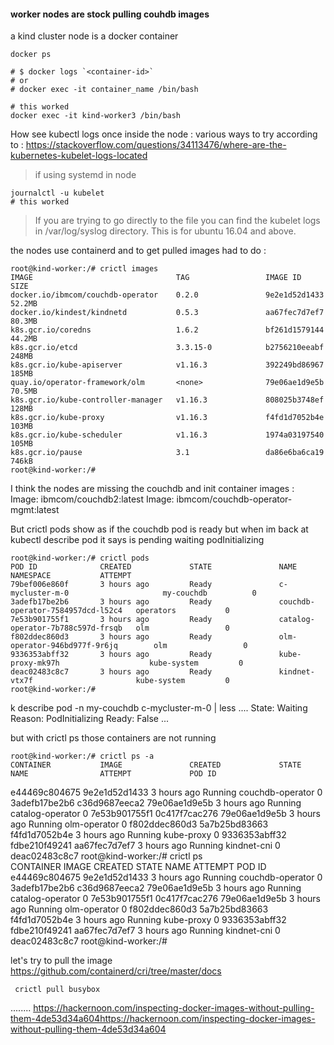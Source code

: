 
#### worker nodes are stock pulling couhdb images

a kind cluster node is a docker container

    docker ps

    # $ docker logs `<container-id>`
    # or
    # docker exec -it container_name /bin/bash
    
    # this worked
    docker exec -it kind-worker3 /bin/bash

How see kubectl logs once inside the node :
various ways to try according to : https://stackoverflow.com/questions/34113476/where-are-the-kubernetes-kubelet-logs-located

> if using systemd in node

    journalctl -u kubelet
    # this worked
    
> If you are trying to go directly to the file you can find the kubelet logs in /var/log/syslog directory. This is for ubuntu 16.04 and above.


the nodes use containerd and to get pulled images had to do :
    
    root@kind-worker:/# crictl images
    IMAGE                                TAG                 IMAGE ID            SIZE
    docker.io/ibmcom/couchdb-operator    0.2.0               9e2e1d52d1433       52.2MB
    docker.io/kindest/kindnetd           0.5.3               aa67fec7d7ef7       80.3MB
    k8s.gcr.io/coredns                   1.6.2               bf261d1579144       44.2MB
    k8s.gcr.io/etcd                      3.3.15-0            b2756210eeabf       248MB
    k8s.gcr.io/kube-apiserver            v1.16.3             392249bd86967       185MB
    quay.io/operator-framework/olm       <none>              79e06ae1d9e5b       70.5MB
    k8s.gcr.io/kube-controller-manager   v1.16.3             808025b3748ef       128MB
    k8s.gcr.io/kube-proxy                v1.16.3             f4fd1d7052b4e       103MB
    k8s.gcr.io/kube-scheduler            v1.16.3             1974a03197540       105MB
    k8s.gcr.io/pause                     3.1                 da86e6ba6ca19       746kB
    root@kind-worker:/# 


I think the nodes are missing the couchdb and init container images :   
Image:         ibmcom/couchdb2:latest
Image:         ibmcom/couchdb-operator-mgmt:latest


But crictl pods show as if the couchdb pod is ready but when im back at kubectl describe pod it says is pending waiting podInitializing

    root@kind-worker:/# crictl pods
    POD ID              CREATED             STATE               NAME                                NAMESPACE           ATTEMPT
    79bef006e860f       3 hours ago         Ready               c-mycluster-m-0                     my-couchdb          0
    3adefb17be2b6       3 hours ago         Ready               couchdb-operator-7584957dcd-l52c4   operators           0
    7e53b901755f1       3 hours ago         Ready               catalog-operator-7b788c597d-frsqb   olm                 0
    f802ddec860d3       3 hours ago         Ready               olm-operator-946bd977f-9r6jq        olm                 0
    9336353abff32       3 hours ago         Ready               kube-proxy-mk97h                    kube-system         0
    deac02483c8c7       3 hours ago         Ready               kindnet-vtx7f                       kube-system         0
    root@kind-worker:/# 



k describe pod -n my-couchdb c-mycluster-m-0 | less
....
    State:          Waiting
      Reason:       PodInitializing
    Ready:          False
...

but with crictl ps those containers are not running   

    root@kind-worker:/# crictl ps -a
    CONTAINER           IMAGE               CREATED             STATE               NAME                ATTEMPT             POD ID
e44469c804675       9e2e1d52d1433       3 hours ago         Running             couchdb-operator    0                   3adefb17be2b6
c36d9687eeca2       79e06ae1d9e5b       3 hours ago         Running             catalog-operator    0                   7e53b901755f1
0c417f7cac276       79e06ae1d9e5b       3 hours ago         Running             olm-operator        0                   f802ddec860d3
5a7b25bd83663       f4fd1d7052b4e       3 hours ago         Running             kube-proxy          0                   9336353abff32
fdbe210f49241       aa67fec7d7ef7       3 hours ago         Running             kindnet-cni         0                   deac02483c8c7
root@kind-worker:/# crictl ps   
CONTAINER           IMAGE               CREATED             STATE               NAME                ATTEMPT             POD ID
e44469c804675       9e2e1d52d1433       3 hours ago         Running             couchdb-operator    0                   3adefb17be2b6
c36d9687eeca2       79e06ae1d9e5b       3 hours ago         Running             catalog-operator    0                   7e53b901755f1
0c417f7cac276       79e06ae1d9e5b       3 hours ago         Running             olm-operator        0                   f802ddec860d3
5a7b25bd83663       f4fd1d7052b4e       3 hours ago         Running             kube-proxy          0                   9336353abff32
fdbe210f49241       aa67fec7d7ef7       3 hours ago         Running             kindnet-cni         0                   deac02483c8c7
root@kind-worker:/# 

let's try to pull the image   
https://github.com/containerd/cri/tree/master/docs

     crictl pull busybox
    
........
https://hackernoon.com/inspecting-docker-images-without-pulling-them-4de53d34a604https://hackernoon.com/inspecting-docker-images-without-pulling-them-4de53d34a604
